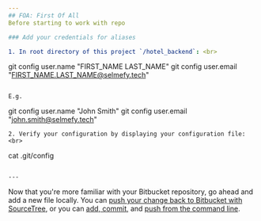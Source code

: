 ```yaml
---
## FOA: First Of All
Before starting to work with repo

### Add your credentials for aliases

1. In root directory of this project `/hotel_backend`: <br>
```
git config user.name "FIRST_NAME LAST_NAME"
git config user.email "FIRST_NAME.LAST_NAME@selmefy.tech"
```

E.g.
```
git config user.name "John Smith"
git config user.email "john.smith@selmefy.tech"
```
2. Verify your configuration by displaying your configuration file: <br>
```
cat .git/config
```

---
```

Now that you're more familiar with your Bitbucket repository, go ahead and add a new file locally. You can [push your change back to Bitbucket with SourceTree](https://confluence.atlassian.com/x/iqyBMg), or you can [add, commit,](https://confluence.atlassian.com/x/8QhODQ) and [push from the command line](https://confluence.atlassian.com/x/NQ0zDQ).